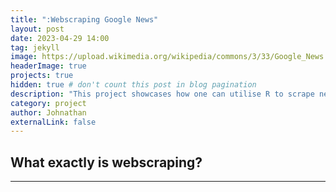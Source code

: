 ```yaml
---
title: ":Webscraping Google News"
layout: post
date: 2023-04-29 14:00
tag: jekyll
image: https://upload.wikimedia.org/wikipedia/commons/3/33/Google_News.png?20211029151451
headerImage: true
projects: true
hidden: true # don't count this post in blog pagination
description: "This project showcases how one can utilise R to scrape news articles from GoogleNews."
category: project
author: Johnathan
externalLink: false
---
```

What exactly is webscraping?
---

---
